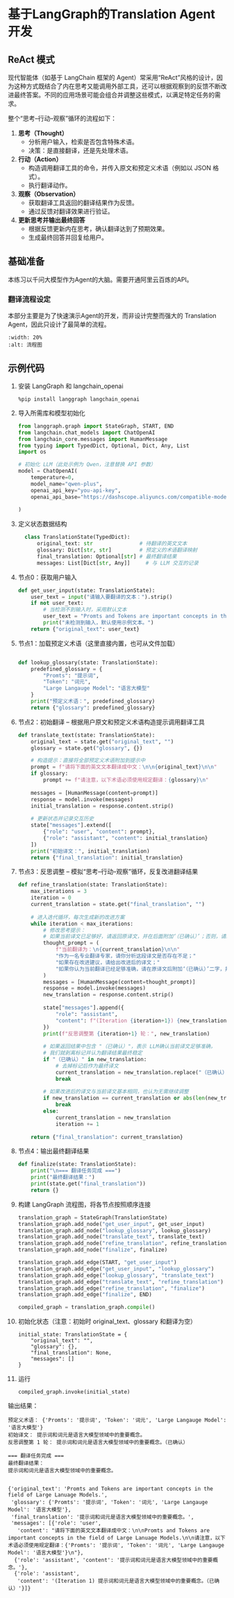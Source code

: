 # 基于LangGraph的Translation Agent 开发



## ReAct 模式

现代智能体（如基于 LangChain 框架的 Agent）常采用“ReAct”风格的设计，因为这种方式既结合了内在思考又能调用外部工具，还可以根据观察到的反馈不断改进最终答案。不同的应用场景可能会组合并调整这些模式，以满足特定任务的需求。

整个“思考–行动–观察”循环的流程如下：

1. **思考（Thought）**
   - 分析用户输入，检索是否包含特殊术语。
   - 决策：是直接翻译，还是先处理术语。
2. **行动（Action）**
   - 构造调用翻译工具的命令，并传入原文和预定义术语（例如以 JSON 格式）。
   - 执行翻译动作。
3. **观察（Observation）**
   - 获取翻译工具返回的翻译结果作为反馈。
   - 通过反馈对翻译效果进行验证。
4. **更新思考并输出最终回答**
   - 根据反馈更新内在思考，确认翻译达到了预期效果。
   - 生成最终回答并回复给用户。



## 基础准备

本练习以千问大模型作为Agent的大脑。需要开通阿里云百炼的API。



### 翻译流程设定

本部分主要是为了快速演示Agent的开发，而非设计完整而强大的 Translation Agent，因此只设计了最简单的流程。

```{image} images/workflow.png
:width: 20%
:alt: 流程图
```




## 示例代码



1. 安装 LangGraph 和 langchain_openai

   ```
   %pip install langgraph langchain_openai
   ```

   

2. 导入所需库和模型初始化

   ```python
   from langgraph.graph import StateGraph, START, END
   from langchain.chat_models import ChatOpenAI
   from langchain_core.messages import HumanMessage
   from typing import TypedDict, Optional, Dict, Any, List
   import os
   
   # 初始化 LLM（此处示例为 Qwen，注意替换 API 参数）
   model = ChatOpenAI(
       temperature=0,
       model_name="qwen-plus", 
       openai_api_key="you-api-key",
       openai_api_base="https://dashscope.aliyuncs.com/compatible-mode/v1",
    
   )
   ```

   

3. 定义状态数据结构

   ```python
     class TranslationState(TypedDict):
         original_text: str               # 待翻译的英文文本
         glossary: Dict[str, str]         # 预定义的术语翻译映射
         final_translation: Optional[str] # 最终翻译结果
         messages: List[Dict[str, Any]]     # 与 LLM 交互的记录
   ```

   

4. 节点0：获取用户输入

   ```python
   def get_user_input(state: TranslationState):
       user_text = input("请输入要翻译的文本：").strip()
       if not user_text:
           # 当检测不到输入时，采用默认文本
           user_text = "Promts and Tokens are important concepts in the field of Large Lanuage Models."
           print("未检测到输入，默认使用示例文本。")
       return {"original_text": user_text}
   ```

   

5. 节点1：加载预定义术语（这里直接内置，也可从文件加载）

   ```python
   
   def lookup_glossary(state: TranslationState):
       predefined_glossary = {
           "Promts": "提示词",
           "Token": "词元",
           "Large Langauge Model": "语言大模型"
       }
       print("预定义术语：", predefined_glossary)
       return {"glossary": predefined_glossary}
   
   ```

   

6. 节点2：初始翻译 – 根据用户原文和预定义术语构造提示调用翻译工具

   ```python
   def translate_text(state: TranslationState):
       original_text = state.get("original_text", "")
       glossary = state.get("glossary", {})
   
       # 构造提示：直接将全部预定义术语附加到提示中
       prompt = f"请将下面的英文文本翻译成中文：\n\n{original_text}\n\n"
       if glossary:
           prompt += f"请注意，以下术语必须使用规定翻译：{glossary}\n"
       
       messages = [HumanMessage(content=prompt)]
       response = model.invoke(messages)
       initial_translation = response.content.strip()
       
       # 更新状态并记录交互历史
       state["messages"].extend([
           {"role": "user", "content": prompt},
           {"role": "assistant", "content": initial_translation}
       ])
       print("初始译文：", initial_translation)
       return {"final_translation": initial_translation}
   ```

   

7. 节点3：反思调整 – 模拟“思考–行动–观察”循环，反复改进翻译结果

   ```python
   def refine_translation(state: TranslationState):
       max_iterations = 3
       iteration = 0
       current_translation = state.get("final_translation", "")
       
       # 进入迭代循环，每次生成新的改进方案
       while iteration < max_iterations:
           # 修改思考提示：
           # 如果当前译文已足够好，请返回原译文，并在后面附加‘（已确认）’；否则，请给出详细改进后的译文。
           thought_prompt = (
               f"当前翻译为：\n{current_translation}\n\n"
               "作为一名专业翻译专家，请你分析这段译文是否存在不足；"
               "如果存在改进建议，请给出改进后的译文；"
               "如果你认为当前翻译已经足够准确，请在原译文后附加‘（已确认）’二字，并返回完整译文。"
           )
           messages = [HumanMessage(content=thought_prompt)]
           response = model.invoke(messages)
           new_translation = response.content.strip()
           
           state["messages"].append({
               "role": "assistant", 
               "content": f"(Iteration {iteration+1}) {new_translation}"
           })
           print(f"反思调整第 {iteration+1} 轮：", new_translation)
           
           # 如果返回结果中包含 "（已确认）"，表示 LLM确认当前译文足够准确，
           # 我们就剥离标记并认为翻译结果最终稳定
           if "（已确认）" in new_translation:
               # 去掉标记后作为最终译文
               current_translation = new_translation.replace("（已确认）", "").strip()
               break
           
           # 如果改进后的译文与当前译文基本相同，也认为无需继续调整
           if new_translation == current_translation or abs(len(new_translation) - len(current_translation)) < 5:
               break
           else:
               current_translation = new_translation
               iteration += 1
               
       return {"final_translation": current_translation}
   ```

   

8. 节点4：输出最终翻译结果

   ```python
   def finalize(state: TranslationState):
       print("\n=== 翻译任务完成 ===")
       print("最终翻译结果：")
       print(state.get("final_translation"))
       return {}
   ```

   

9. 构建 LangGraph 流程图，将各节点按照顺序连接

   ```python
   translation_graph = StateGraph(TranslationState)
   translation_graph.add_node("get_user_input", get_user_input)
   translation_graph.add_node("lookup_glossary", lookup_glossary)
   translation_graph.add_node("translate_text", translate_text)
   translation_graph.add_node("refine_translation", refine_translation)
   translation_graph.add_node("finalize", finalize)
   
   translation_graph.add_edge(START, "get_user_input")
   translation_graph.add_edge("get_user_input", "lookup_glossary")
   translation_graph.add_edge("lookup_glossary", "translate_text")
   translation_graph.add_edge("translate_text", "refine_translation")
   translation_graph.add_edge("refine_translation", "finalize")
   translation_graph.add_edge("finalize", END)
   
   compiled_graph = translation_graph.compile()
   ```

   

10. 初始化状态（注意：初始时 original_text、glossary 和翻译为空）

    ```
    initial_state: TranslationState = {
        "original_text": "",
        "glossary": {},
        "final_translation": None,
        "messages": []
    }
    ```

    

11. 运行

    ```
    compiled_graph.invoke(initial_state)
    ```

    

输出结果：



```
预定义术语： {'Promts': '提示词', 'Token': '词元', 'Large Langauge Model': '语言大模型'}
初始译文： 提示词和词元是语言大模型领域中的重要概念。
反思调整第 1 轮： 提示词和词元是语言大模型领域中的重要概念。（已确认）

=== 翻译任务完成 ===
最终翻译结果：
提示词和词元是语言大模型领域中的重要概念。
```

```

{'original_text': 'Promts and Tokens are important concepts in the field of Large Lanuage Models.',
 'glossary': {'Promts': '提示词', 'Token': '词元', 'Large Langauge Model': '语言大模型'},
 'final_translation': '提示词和词元是语言大模型领域中的重要概念。',
 'messages': [{'role': 'user',
   'content': "请将下面的英文文本翻译成中文：\n\nPromts and Tokens are important concepts in the field of Large Lanuage Models.\n\n请注意，以下术语必须使用规定翻译：{'Promts': '提示词', 'Token': '词元', 'Large Langauge Model': '语言大模型'}\n"},
  {'role': 'assistant', 'content': '提示词和词元是语言大模型领域中的重要概念。'},
  {'role': 'assistant',
   'content': '(Iteration 1) 提示词和词元是语言大模型领域中的重要概念。（已确认）'}]}
```

